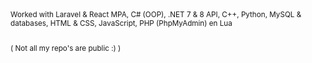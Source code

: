 <sub>
Worked with Laravel & React MPA, C# (OOP), .NET 7 & 8 API, C++, Python, MySQL & databases, HTML & CSS, JavaScript, PHP (PhpMyAdmin) en Lua

<br>
<br>

( Not all my repo's are public :) )

</sub>
